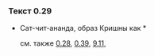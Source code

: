 ### Текст 0.29
	
- Сат-чит-ананда, образ Кришны как \*

	см. также  [0.28](../00/0028.md),  [0.39](../00/0039.md),  [9.11](../09/0911.md), 
